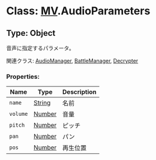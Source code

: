 # Class: [MV](MV.md).AudioParameters

## Type: Object

音声に指定するパラメータ。

関連クラス: [AudioManager](AudioManager.md), [BattleManager](BattleManager.md), [Decrypter](Decrypter.md)

### Properties:

| Name     | Type                | Description |
| -------- | ------------------- | ----------- |
| `name`   | [String](String.md) | 名前        |
| `volume` | [Number](Number.md) | 音量        |
| `pitch`  | [Number](Number.md) | ピッチ      |
| `pan`    | [Number](Number.md) | パン        |
| `pos`    | [Number](Number.md) | 再生位置    |
